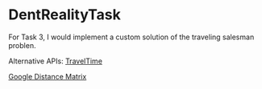 # DentRealityTask

For Task 3, I would implement a custom solution of the traveling salesman problen.

Alternative APIs: 
[TravelTime](https://traveltime.com/blog/distance-matrix-tutorial-calculate-times-to-multiple-locations)

[Google Distance Matrix](https://developers.google.com/maps/documentation/distance-matrix/overview)
